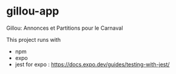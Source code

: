 # gillou-app
Gillou: Annonces et Partitions pour le Carnaval

This project runs with 
  - npm
  - expo
  - jest for expo : https://docs.expo.dev/guides/testing-with-jest/